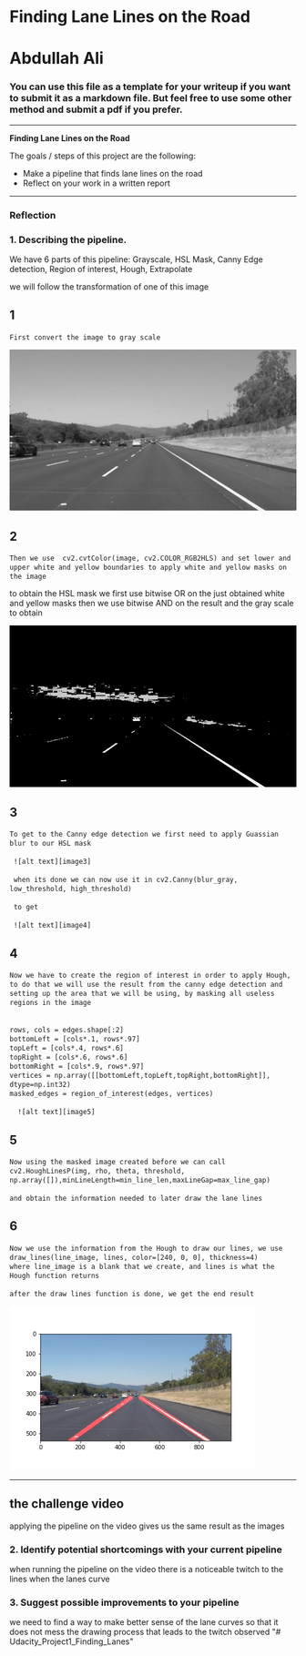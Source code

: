 # **Finding Lane Lines on the Road**

#  **Abdullah Ali** 



### You can use this file as a template for your writeup if you want to submit it as a markdown file. But feel free to use some other method and submit a pdf if you prefer.

---

**Finding Lane Lines on the Road**

The goals / steps of this project are the following:
* Make a pipeline that finds lane lines on the road
* Reflect on your work in a written report


[//]: # (Image References)
[image1]: ./GrayScale_solidWhiteRight.jpg "GrayScale_solidWhiteRight.jpg"

[image2]: ./HSLMASK_solidWhiteRight.jpg "HSLMASK_solidWhiteRight.jpg.jpg"

[image3]: ./GuassianBlur_solidWhiteRight.jpg "GuassianBlur_solidWhiteRight.jpg"

[image4]: ./Canny_solidWhiteRight.jpg "Canny_solidWhiteRight.jpg"

[image5]: ./Interest_solidWhiteRight.jpg "Interest_solidWhiteRight.jpg"

[image6]: ./Output_solidWhiteRight.jpg "Output_solidWhiteRight.jpg"

[image7]: ./test_images/solidWhiteRight.jpg "solidWhiteRight.jpg"
---

### Reflection

### 1. Describing the pipeline.

We have 6 parts of this pipeline: Grayscale, HSL Mask, Canny Edge detection, Region of interest, Hough, Extrapolate

we will follow the transformation of one of this image 


 ## 1
 
 
	First convert the image to gray scale 
 
 ![alt text][image1] 
 
 
 ## 2
 

	Then we use  cv2.cvtColor(image, cv2.COLOR_RGB2HLS) and set lower and upper white and yellow boundaries to apply white and yellow masks on the image
 to obtain the HSL mask we first use bitwise OR on the just obtained white and yellow masks
 then we use bitwise AND on the result and the gray scale to obtain 
 
  ![alt text][image2] 
  
  
 ## 3
 
	To get to the Canny edge detection we first need to apply Guassian blur to our HSL mask 
	
	 ![alt text][image3] 
	 
	 when its done we can now use it in cv2.Canny(blur_gray, low_threshold, high_threshold)
	 
	 to get 
	 
	 ![alt text][image4] 	 
  
## 4

	Now we have to create the region of interest in order to apply Hough, to do that we will use the result from the canny edge detection and setting up the area that we will be using, by masking all useless regions in the image 
	
	
    rows, cols = edges.shape[:2]
    bottomLeft = [cols*.1, rows*.97]
    topLeft = [cols*.4, rows*.6]
    topRight = [cols*.6, rows*.6]
    bottomRight = [cols*.9, rows*.97]
    vertices = np.array([[bottomLeft,topLeft,topRight,bottomRight]], dtype=np.int32)
    masked_edges = region_of_interest(edges, vertices)
	
	  ![alt text][image5] 
 
## 5
 
	Now using the masked image created before we can call  cv2.HoughLinesP(img, rho, theta, threshold, np.array([]),minLineLength=min_line_len,maxLineGap=max_line_gap)

	and obtain the information needed to later draw the lane lines
	
  
## 6

	Now we use the information from the Hough to draw our lines, we use  draw_lines(line_image, lines, color=[240, 0, 0], thickness=4)
	where line_image is a blank that we create, and lines is what the Hough function returns 
	
	after the draw lines function is done, we get the end result 
	
 ![alt text][image6]	
	
	
---
## the challenge video 

 applying the pipeline on the video gives us the same result as the images 

### 2. Identify potential shortcomings with your current pipeline

when running the pipeline on the video there is a noticeable twitch to the lines when the lanes curve 



### 3. Suggest possible improvements to your pipeline

we need to find a way to make better sense of the lane curves so that it does not mess the drawing process that leads to the twitch observed
"# Udacity_Project1_Finding_Lanes" 
